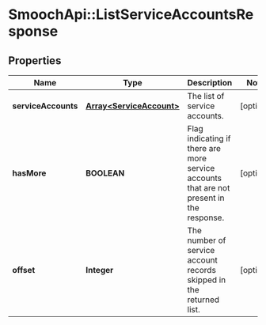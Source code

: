 # SmoochApi::ListServiceAccountsResponse

## Properties
Name | Type | Description | Notes
------------ | ------------- | ------------- | -------------
**serviceAccounts** | [**Array&lt;ServiceAccount&gt;**](ServiceAccount.md) | The list of service accounts. | [optional] 
**hasMore** | **BOOLEAN** | Flag indicating if there are more service accounts that are not present in the response. | [optional] 
**offset** | **Integer** | The number of service account records skipped in the returned list. | [optional] 



